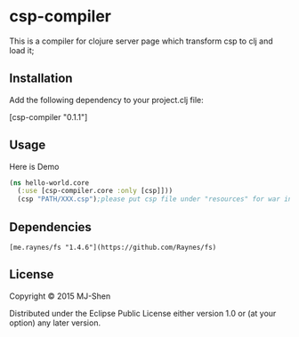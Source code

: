 # csp-compiler

This is a compiler for clojure server page which transform csp to clj and load it;

## Installation

Add the following dependency to your project.clj file:

[csp-compiler "0.1.1"]

## Usage

Here is Demo

```clojure
(ns hello-world.core
  (:use [csp-compiler.core :only [csp]]))
  (csp "PATH/XXX.csp");please put csp file under "resources" for war installing
```

## Dependencies
	[me.raynes/fs "1.4.6"](https://github.com/Raynes/fs)
	
## License

Copyright © 2015 MJ-Shen

Distributed under the Eclipse Public License either version 1.0 or (at
your option) any later version.
